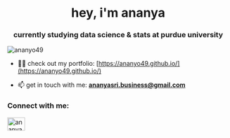 <h1 align="center">hey, i'm ananya </h1>
<h3 align="center"> currently studying data science & stats at purdue university</h3>

<p align="left"> <img src="https://komarev.com/ghpvc/?username=ananyo49&label=Profile%20views&color=0e75b6&style=flat" alt="ananyo49" /> </p>

- 👨‍💻 check out my portfolio: [https://ananyo49.github.io/](https://ananyo49.github.io/)

- 📫 get in touch with me: **ananyasri.business@gmail.com**

<h3 align="left">Connect with me:</h3>
<p align="left">
<a href="https://linkedin.com/in/ananya49" target="blank"><img align="center" src="https://raw.githubusercontent.com/rahuldkjain/github-profile-readme-generator/master/src/images/icons/Social/linked-in-alt.svg" alt="ananya49" height="30" width="40" /></a>
</p>

